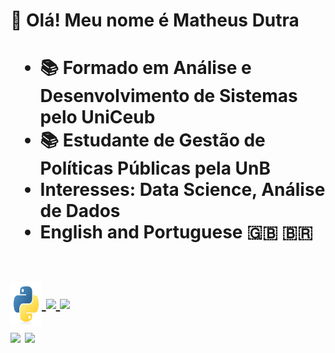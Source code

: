 <h1>👋 Olá! Meu nome é Matheus Dutra<h1>

- 📚 Formado em Análise e Desenvolvimento de Sistemas pelo UniCeub
- 📚 Estudante de Gestão de Políticas Públicas pela UnB
- Interesses: Data Science, Análise de Dados
- English and Portuguese 🇬🇧 🇧🇷
 <div>
  <a href="https://github.com/mattd02">
<div style="display: inline_block"><br>
  <img align="center" alt="matt-Python" height="70" width="50" src="https://raw.githubusercontent.com/devicons/devicon/master/icons/python/python-original.svg">
  <img align="center" height="60" widtg="60" src="https://cdn.jsdelivr.net/gh/devicons/devicon/icons/pandas/pandas-original-wordmark.svg"/>
  <img align="center" height="60" widtg="60" src="https://upload.wikimedia.org/wikipedia/commons/0/05/Scikit_learn_logo_small.svg">
</div>
<div> 
  <a href = "mailto:matheustd2002@gmail.com"><img src="https://img.shields.io/badge/-Gmail-%23333?style=for-the-badge&logo=gmail&logoColor=white" target="_blank"></a>
  <a href="https://www.linkedin.com/in/mattd2002/" target="_blank"><img src="https://img.shields.io/badge/-LinkedIn-%230077B5?style=for-the-badge&logo=linkedin&logoColor=white" target="_blank"></a>
